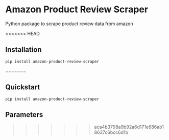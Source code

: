 # Amazon Product Review Scraper
Python package to scrape product review data from amazon

<<<<<<< HEAD
## Installation

    pip install amazon-product-review-scraper
=======
## Quickstart

    pip install amazon-product-review-scraper

## Parameters
>>>>>>> aca4b3798a9b92a6d171e686ab18637c6bcc6d1b


